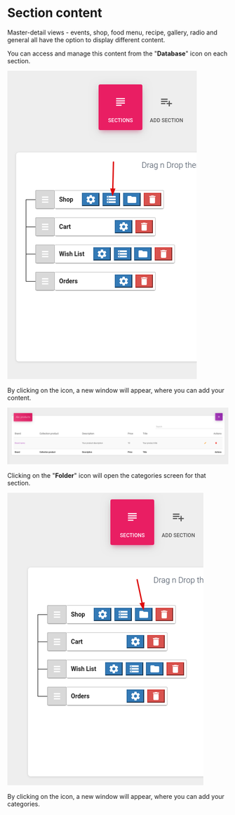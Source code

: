 # Section content

Master-detail views - events, shop, food menu, recipe, gallery, radio and general all have the option to display different content. 

You can access and manage this content from the "**Database**" icon on each section.  


![](../.gitbook/assets/image.png)

By clicking on the icon, a new window will appear, where you can add your content.

![](../.gitbook/assets/image%20%281%29.png)

Clicking on the "**Folder**" icon will open the categories screen for that section. 

![](../.gitbook/assets/image%20%284%29.png)

By clicking on the icon, a new window will appear, where you can add your categories.

